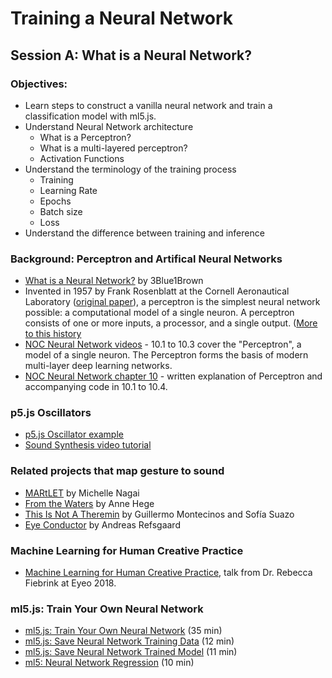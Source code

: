 # Training a Neural Network

## Session A: What is a Neural Network?

### Objectives:
* Learn steps to construct a vanilla neural network and train a classification model with ml5.js.
* Understand Neural Network architecture
    * What is a Perceptron?
    * What is a multi-layered perceptron?
    * Activation Functions
* Understand the terminology of the training process
    * Training
    * Learning Rate
    * Epochs
    * Batch size
    * Loss
* Understand the difference between training and inference
  
### Background: Perceptron and Artifical Neural Networks
* [What is a Neural Network?](https://youtu.be/aircAruvnKk?list=PLZHQObOWTQDNU6R1_67000Dx_ZCJB-3pi) by 3Blue1Brown
* Invented in 1957 by Frank Rosenblatt at the Cornell Aeronautical Laboratory ([original paper](http://www.ling.upenn.edu/courses/cogs501/Rosenblatt1958.pdf)), a perceptron is the simplest neural network possible: a computational model of a single neuron. A perceptron consists of one or more inputs, a processor, and a single output. ([More to this history](https://github.com/ml5js/Intro-ML-Arts-IMA-F19/wiki/Brief-History-of-Artificial-Neural-Networks)
* [NOC Neural Network videos](https://youtu.be/XJ7HLz9VYz0?list=PLRqwX-V7Uu6aCibgK1PTWWu9by6XFdCfh) - 10.1 to 10.3 cover the "Perceptron", a model of a single neuron. The Perceptron forms the basis of modern multi-layer deep learning networks.
* [NOC Neural Network chapter 10](https://natureofcode.com/book/chapter-10-neural-networks/) - written explanation of Perceptron and accompanying code in 10.1 to 10.4.

### p5.js Oscillators
* [p5.js Oscillator example](https://editor.p5js.org/ima_ml/sketches/fSGClc_aK)
* [Sound Synthesis video tutorial](https://youtu.be/Bk8rLzzSink)

### Related projects that map gesture to sound
* [MARtLET](https://vimeo.com/19980514) by Michelle Nagai
* [From the Waters](https://www.youtube.com/watch?v=k6dwnr5RDow) by Anne Hege
* [This Is Not A Theremin](https://sofiaitp.wordpress.com/2018/12/04/this-is-not-a-theremin/) by Guillermo Montecinos and Sofía Suazo
* [Eye Conductor](https://andreasrefsgaard.dk/project/eye-conductor/) by Andreas Refsgaard

### Machine Learning for Human Creative Practice
* [Machine Learning for Human Creative Practice](https://vimeo.com/287094397), talk from Dr. Rebecca Fiebrink at Eyeo 2018. 

### ml5.js: Train Your Own Neural Network
* [ml5.js: Train Your Own Neural Network](https://youtu.be/8HEgeAbYphA?list=PLRqwX-V7Uu6YPSwT06y_AEYTqIwbeam3y) (35 min)
* [ml5.js: Save Neural Network Training Data](https://youtu.be/q6cwxORPDo8?list=PLRqwX-V7Uu6YPSwT06y_AEYTqIwbeam3y) (12 min)
* [ml5.js: Save Neural Network Trained Model](https://youtu.be/wUrg9Hjkhg0?list=PLRqwX-V7Uu6YPSwT06y_AEYTqIwbeam3y) (11 min)
* [ml5: Neural Network Regression](https://youtu.be/fFzvwdkzr_c?list=PLRqwX-V7Uu6YPSwT06y_AEYTqIwbeam3y) (10 min)
